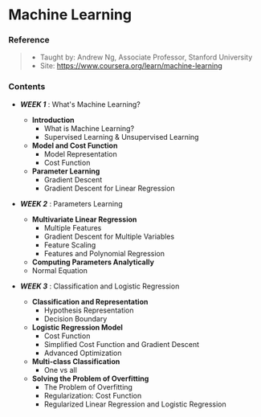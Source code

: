 # Machine Learning

### Reference
> * Taught by: Andrew Ng, Associate Professor, Stanford University
> * Site: https://www.coursera.org/learn/machine-learning

### Contents
* _**WEEK 1**_ : What's Machine Learning?
  * **Introduction**
    * What is Machine Learning?
    * Supervised Learning & Unsupervised Learning
  * **Model and Cost Function**
    * Model Representation
    * Cost Function
  * **Parameter Learning**
    * Gradient Descent
    * Gradient Descent for Linear Regression

* _**WEEK 2**_ : Parameters Learning
  * **Multivariate Linear Regression**
    * Multiple Features
    * Gradient Descent for Multiple Variables
    * Feature Scaling
    * Features and Polynomial Regression
  * **Computing Parameters Analytically**
   * Normal Equation

* _**WEEK 3**_ : Classification and Logistic Regression
  * **Classification and Representation**
    * Hypothesis Representation
    * Decision Boundary
  * **Logistic Regression Model**
    * Cost Function
    * Simplified Cost Function and Gradient Descent
    * Advanced Optimization
  * **Multi-class Classification**
    * One vs all
  * **Solving the Problem of Overfitting**
    * The Problem of Overfitting
    * Regularization: Cost Function
    * Regularized Linear Regression and Logistic Regression
